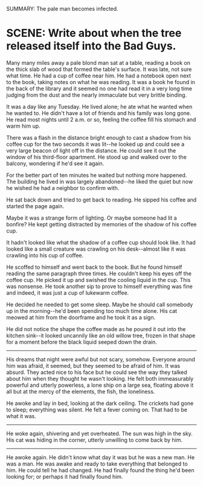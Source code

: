 SUMMARY: The pale man becomes infected.

# SCENE: Write about when the tree released itself into the Bad Guys. 

Many many miles away a pale blond man sat at a table, reading a book on the thick slab of wood that formed the table's surface.  It was late, not sure what time.  He had a cup of coffee near him.  He had a notebook open next to the book, taking notes on what he was reading.  It was a book he found in the back of the library and it seemed no one had read it in a very long time judging from the dust and the nearly immaculate but very brittle binding. 

It was a day like any Tuesday. He lived alone; he ate what he wanted when he wanted to.  He didn't have a lot of friends and his family was long gone.  He read most nights until 2 a.m. or so, feeling the coffee fill his stomach and warm him up.  

There was a flash in the distance bright enough to cast a shadow from his coffee cup for the two seconds it was lit--he looked up and could see a very large beacon of light off in the distance.  He could see it out the window of his third-floor apartment.  He stood up and walked over to the balcony, wondering if he'd see it again. 

For the better part of ten minutes he waited but nothing more happened.  The building he lived in was largely abandoned--he liked the quiet but now he wished he had a neighbor to confirm with. 

He sat back down and tried to get back to reading.  He sipped his coffee and started the page again.  

Maybe it was a strange form of lighting.  Or maybe someone had lit a bonfire?  He kept getting distracted by memories of the shadow of his coffee cup.  

It hadn't looked like what the shadow of a coffee cup should look like.  It had looked like a small creature was crawling on his desk--almost like it was crawling into his cup of coffee.

He scoffed to himself and went back to the book.  But he found himself reading the same paragraph three times. He couldn't keep his eyes off the coffee cup.  He picked it up and swished the cooling liquid in the cup. This was nonsense. He took another sip to prove to himself everything was fine and indeed, it was just a cup of lukewarm coffee. 

He decided he needed to get some sleep.  Maybe he should call somebody up in the morning--he'd been spending too much time alone.  His cat meowed at him from the doorframe and he took it as a sign. 

He did not notice the shape the coffee made as he poured it out into the kitchen sink--it looked uncannily like an old willow tree, frozen in that shape for a moment before the black liquid seeped down the drain. 

---

His dreams that night were awful but not scary, somehow.  Everyone around him was afraid, it seemed, but they seemed to be afraid of him.  It was absurd.  They acted nice to his face but he could see the way they talked about him when they thought he wasn't looking.  He felt both immeasurably powerful and utterly powerless, a lone ship on a large sea, floating above it all but at the mercy of the elements, the fish, the loneliness. 

He awoke and lay in bed, looking at the dark ceiling.  The crickets had gone to sleep; everything was silent. He felt a fever coming on. That had to be what it was. 

---

He woke again, shivering and yet overheated. The sun was high in the sky.  His cat was hiding in the corner, utterly unwilling to come back by him. 

---

He awoke again. He didn't know what day it was but he was a new man.  He was a man.  He was awake and ready to take everything that belonged to him. He could tell he had changed. He had finally found the thing he'd been looking for; or perhaps it had finally found him. 